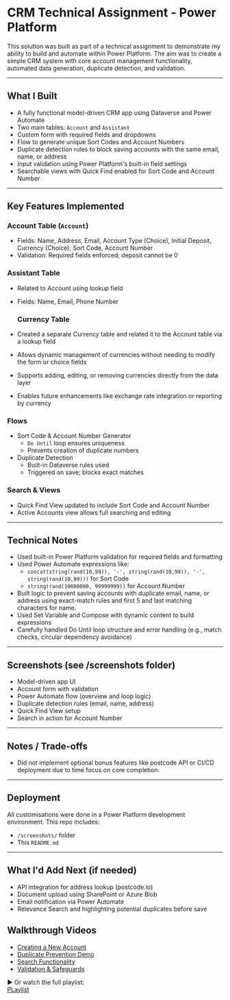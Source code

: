 # CRM Technical Assignment - Power Platform

This solution was built as part of a technical assignment to demonstrate my ability to build and automate within Power Platform. The aim was to create a simple CRM system with core account management functionality, automated data generation, duplicate detection, and validation.

---

## What I Built

- A fully functional model-driven CRM app using Dataverse and Power Automate  
- Two main tables: `Account` and `Assistant`  
- Custom form with required fields and dropdowns  
- Flow to generate unique Sort Codes and Account Numbers  
- Duplicate detection rules to block saving accounts with the same email, name, or address  
- Input validation using Power Platform's built-in field settings  
- Searchable views with Quick Find enabled for Sort Code and Account Number  

---

## Key Features Implemented

### Account Table (`Account`)
- Fields: Name, Address, Email, Account Type (Choice), Initial Deposit, Currency (Choice), Sort Code, Account Number  
- Validation: Required fields enforced; deposit cannot be 0  

### Assistant Table
- Related to Account using lookup field  
- Fields: Name, Email, Phone Number

  ### Currency Table
- Created a separate Currency table and related it to the Account table via a lookup field
- Allows dynamic management of currencies without needing to modify the form or choice fields
- Supports adding, editing, or removing currencies directly from the data layer
- Enables future enhancements like exchange rate integration or reporting by currency

### Flows
- Sort Code & Account Number Generator  
  - `Do Until` loop ensures uniqueness  
  - Prevents creation of duplicate numbers  
- Duplicate Detection  
  - Built-in Dataverse rules used  
  - Triggered on save; blocks exact matches  

### Search & Views
- Quick Find View updated to include Sort Code and Account Number  
- Active Accounts view allows full searching and editing  

---

## Technical Notes

- Used built-in Power Platform validation for required fields and formatting  
- Used Power Automate expressions like:  
  - `concat(string(rand(10,99)), '-', string(rand(10,99)), '-', string(rand(10,99)))` for Sort Code  
  - `string(rand(10000000, 99999999))` for Account Number  
- Built logic to prevent saving accounts with duplicate email, name, or address using exact-match rules and first 5 and last matching characters for name.  
- Used Set Variable and Compose with dynamic content to build expressions  
- Carefully handled Do Until loop structure and error handling (e.g., match checks, circular dependency avoidance)  

---

## Screenshots (see /screenshots folder)

- Model-driven app UI  
- Account form with validation  
- Power Automate flow (overview and loop logic)  
- Duplicate detection rules (email, name, address)  
- Quick Find View setup  
- Search in action for Account Number  

---

## Notes / Trade-offs
 
- Did not implement optional bonus features like postcode API or CI/CD deployment due to time focus on core completion.  

---

## Deployment

All customisations were done in a Power Platform development environment. This repo includes:
- `/screenshots/` folder  
- This `README.md`  

---

## What I'd Add Next (if needed)

- API integration for address lookup (postcode.io)  
- Document upload using SharePoint or Azure Blob  
- Email notification via Power Automate  
- Relevance Search and highlighting potential duplicates before save  

## Walkthrough Videos

- [Creating a New Account](https://www.youtube.com/watch?v=kNR3rHUDQy0&list=PLKWLVnFWgIgUBbsVQAwB3cBGFj_xbAxzm&index=2)
- [Duplicate Prevention Demo](https://www.youtube.com/watch?v=6_L72PbsXNU&list=PLKWLVnFWgIgUBbsVQAwB3cBGFj_xbAxzm&index=4)
- [Search Functionality](https://www.youtube.com/watch?v=GK8nsP3k0NU&list=PLKWLVnFWgIgUBbsVQAwB3cBGFj_xbAxzm&index=3)
- [Validation & Safeguards](https://www.youtube.com/watch?v=4tS2uf3afGY&list=PLKWLVnFWgIgUBbsVQAwB3cBGFj_xbAxzm&index=1)

▶️ Or watch the full playlist:  
[PLaylist](https://www.youtube.com/watch?v=4tS2uf3afGY&list=PLKWLVnFWgIgUBbsVQAwB3cBGFj_xbAxzm)


